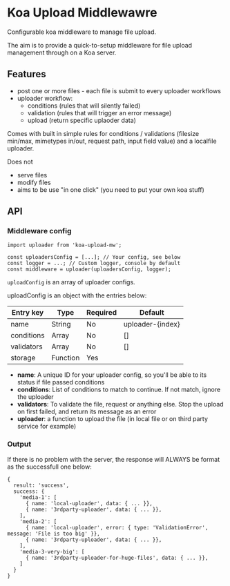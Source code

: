 # Koa Upload Middlewawre

Configurable koa middleware to manage file upload.

The aim is to provide a quick-to-setup middleware for file upload management through on a Koa server.

## Features

- post one or more files - each file is submit to every uploader workflows
- uploader workflow:
  - conditions (rules that will silently failed)
  - validation (rules that will trigger an error message)
  - upload (return specific uplaoder data)

Comes with built in simple rules for conditions / validations (filesize min/max, mimetypes in/out, request path, input field value) and a localfile uploader.

Does not
  - serve files
  - modify files
  - aims to be use "in one click" (you need to put your own koa stuff)

## API

### Middleware config

```
import uploader from 'koa-upload-mw';

const uploadersConfig = [...]; // Your config, see below
const logger = ...; // Custom logger, console by default
const middleware = uploader(uploadersConfig, logger);
```

`uploadConfig` is an array of uploader configs.

uploadConfig is an object with the entries below:

| Entry key  | Type     | Required | Default          |
| ---------- | -------- | ---------|------------------|
| name       | String   | No       | uploader-{index} |
| conditions | Array    | No       | []               |
| validators | Array    | No       | []               |
| storage    | Function | Yes      |                  |

- **name**: A unique ID for your uploader config, so you'll be able to its status if file passed conditions
- **conditions**: List of conditions to match to continue. If not match, ignore the uploader
- **validators**: To validate the file, request or anything else. Stop the upload on first failed, and return its message as an error
- **uploader**: a function to upload the file (in local file or on third party service for example)

### Output

If there is no problem with the server, the response will ALWAYS be format as the successfull one below:

```
{
  result: 'success',
  success: {
    'media-1': [
      { name: 'local-uploader', data: { ... }},
      { name: '3rdparty-uploader', data: { ... }},
    ],
    'media-2': [
      { name: 'local-uploader', error: { type: 'ValidationError', message: 'File is too big' }},
      { name: '3rdparty-uploader', data: { ... }},
    ],
    'media-3-very-big': [
      { name: '3rdparty-uploader-for-huge-files', data: { ... }},
    ]
  }
}

```

